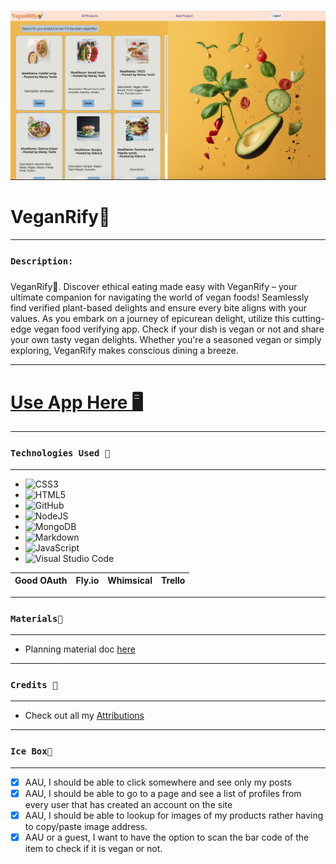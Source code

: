 ![](public/assets/images/screeanshot1.png)

# VeganRify🥑

*** 
### `Description:`
##### 
VeganRify🥑. Discover ethical eating made easy with VeganRify – your ultimate companion for navigating the world of vegan foods! Seamlessly find verified plant-based delights and ensure every bite aligns with your values. As you embark on a journey of epicurean delight, utilize this cutting-edge vegan food verifying app. Check if your dish is vegan or not and share your own tasty vegan delights. Whether you're a seasoned vegan or simply exploring, VeganRify makes conscious dining a breeze. 

***

# [Use App Here 🖥️](https://veganrify.fly.dev) 
***

### `Technologies Used 💾`
***
* ![CSS3](https://img.shields.io/badge/css3-%231572B6.svg?style=for-the-badge&logo=css3&logoColor=white)
* ![HTML5](https://img.shields.io/badge/html5-%23E34F26.svg?style=for-the-badge&logo=html5&logoColor=white)
* ![GitHub](https://img.shields.io/badge/github-%23121011.svg?style=for-the-badge&logo=github&logoColor=white)
* ![NodeJS](https://img.shields.io/badge/node.js-6DA55F?style=for-the-badge&logo=node.js&logoColor=white)
* ![MongoDB](https://img.shields.io/badge/MongoDB-%234ea94b.svg?style=for-the-badge&logo=mongodb&logoColor=white)
* ![Markdown](https://img.shields.io/badge/markdown-%23000000.svg?style=for-the-badge&logo=markdown&logoColor=white)
* ![JavaScript](https://img.shields.io/badge/javascript-%23323330.svg?style=for-the-badge&logo=javascript&logoColor=%23F7DF1E)
* ![Visual Studio Code](https://img.shields.io/badge/Visual%20Studio%20Code-0078d7.svg?style=for-the-badge&logo=visual-studio-code&logoColor=white)

|  Good OAuth   |Fly.io   |Whimsical  | Trello
| ------------- |:-------:| -----:|-- |

***
### `Materials🔖`
***
* Planning material doc [here](https://trello.com/b/7YWfUMIY/veganrify%F0%9F%A5%91-kb)
***

### `Credits 🙌`
***
* Check out all my [Attributions](https://docs.google.com/document/d/16zWo-T-aYN5BOWEBrA4C7Lrn6lpF3Rg2if7JDI0pe0s/edit?usp=sharing)

***
### `Ice Box🧊`
*** 
- [x] AAU, I should be able to  click somewhere and see only my posts
- [x] AAU, I should be able to go to a page and see a list of profiles from every user that has created an account on the site
- [x] AAU, I should be able to lookup for images of my products rather having to copy/paste image address.
- [x] AAU or a guest, I want to have the option to scan the bar code of the item to check if it is vegan or not.